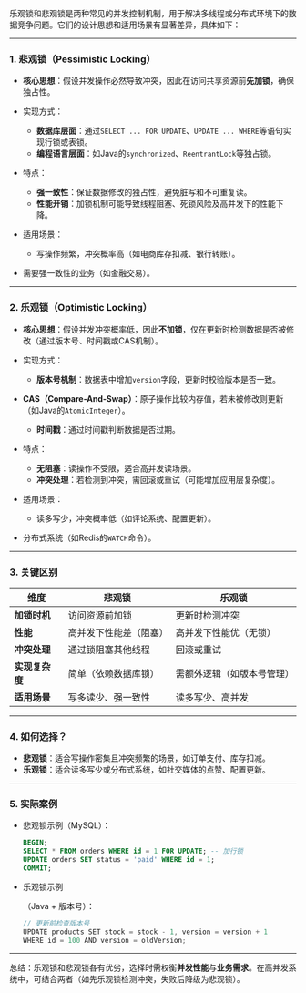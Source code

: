 乐观锁和悲观锁是两种常见的并发控制机制，用于解决多线程或分布式环境下的数据竞争问题。它们的设计思想和适用场景有显著差异，具体如下：

------

### **1. 悲观锁（Pessimistic Locking）**

- **核心思想**：假设并发操作必然导致冲突，因此在访问共享资源前**先加锁**，确保独占性。

- 实现方式：

  - **数据库层面**：通过`SELECT ... FOR UPDATE`、`UPDATE ... WHERE`等语句实现行锁或表锁。
  - **编程语言层面**：如Java的`synchronized`、`ReentrantLock`等独占锁。
  
- 特点：

  - **强一致性**：保证数据修改的独占性，避免脏写和不可重复读。
  - **性能开销**：加锁机制可能导致线程阻塞、死锁风险及高并发下的性能下降。
  
- 适用场景：

  - 写操作频繁，冲突概率高（如电商库存扣减、银行转账）。
- 需要强一致性的业务（如金融交易）。

------

### **2. 乐观锁（Optimistic Locking）**

- **核心思想**：假设并发冲突概率低，因此**不加锁**，仅在更新时检测数据是否被修改（通过版本号、时间戳或CAS机制）。

- 实现方式：

  - **版本号机制**：数据表中增加`version`字段，更新时校验版本是否一致。
- **CAS（Compare-And-Swap）**：原子操作比较内存值，若未被修改则更新（如Java的`AtomicInteger`）。
  - **时间戳**：通过时间戳判断数据是否过期。

- 特点：

  - **无阻塞**：读操作不受限，适合高并发读场景。
  - **冲突处理**：若检测到冲突，需回滚或重试（可能增加应用层复杂度）。
  
- 适用场景：

  - 读多写少，冲突概率低（如评论系统、配置更新）。
- 分布式系统（如Redis的`WATCH`命令）。

------

### **3. 关键区别**

| **维度**       | **悲观锁**             | **乐观锁**                 |
| -------------- | ---------------------- | -------------------------- |
| **加锁时机**   | 访问资源前加锁         | 更新时检测冲突             |
| **性能**       | 高并发下性能差（阻塞） | 高并发下性能优（无锁）     |
| **冲突处理**   | 通过锁阻塞其他线程     | 回滚或重试                 |
| **实现复杂度** | 简单（依赖数据库锁）   | 需额外逻辑（如版本号管理） |
| **适用场景**   | 写多读少、强一致性     | 读多写少、高并发           |

------

### **4. 如何选择？**

- **悲观锁**：适合写操作密集且冲突频繁的场景，如订单支付、库存扣减。
- **乐观锁**：适合读多写少或分布式系统，如社交媒体的点赞、配置更新。

------

### **5. 实际案例**

- 悲观锁示例（MySQL）：

  ```sql
  BEGIN;
  SELECT * FROM orders WHERE id = 1 FOR UPDATE; -- 加行锁
  UPDATE orders SET status = 'paid' WHERE id = 1;
  COMMIT;
  ```
  
- 乐观锁示例

  （Java + 版本号）：

  ```java
  // 更新前检查版本号
  UPDATE products SET stock = stock - 1, version = version + 1 
  WHERE id = 100 AND version = oldVersion;
  ```

------

总结：乐观锁和悲观锁各有优劣，选择时需权衡**并发性能**与**业务需求**。在高并发系统中，可结合两者（如先乐观锁检测冲突，失败后降级为悲观锁）。